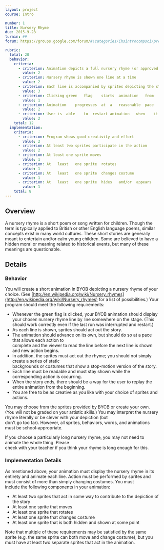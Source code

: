 ```yaml
---
layout: project
course: Intro

number: 1
title: Nursery Rhyme
due: 2015-9-28
turnin: ##
forum: https://groups.google.com/forum/#!categories/ihsintrocompsci/project-1---nursery-rhyme

rubric:
  total: 20
  behavior:
    criteria:  
      - criterion: Animation depicts a full nursery rhyme (or approved smaller portion)
        value: 2
      - criterion: Nursery rhyme is shown one line at a time
        value: 2
      - criterion: Each line is accompanied by sprites depicting the story, and all action is related to the current line
        value: 3
      - criterion: Clicking	green	flag	starts	animation	from	beginning
        value: 1
      - criterion: Animation	progresses	at	a	reasonable	pace
        value: 2
      - criterion: User	is	able	to	restart	animation	when	it	concludes
        value: 2
    total: 12
  implementation:
    criteria:
      - criterion: Program shows good creativity and effort
        value: 2
      - criterion: At least two sprites participate in the action
        value: 2
      - criterion: At least one sprite moves
        value: 1
      - criterion: At	least	one	sprite	rotates
        value: 1
      - criterion: At	least	one	sprite	changes	costume
        value: 1
      - criterion: At	least	one	sprite	hides	and/or	appears
        value: 1
    total: 8
---
```

## Overview
A	nursery	rhyme	is	a	short	poem	or	song	written	for	children.	Though	the	term	is	typically	applied	to	British	or
other	English	language	poems,	similar	concepts	exist	in	many	world	cultures.	These	short	stories	are	generally	
meant	to	entertain	and/or	calm	young	children.	Some	are	believed	to	have	a	hidden	moral	or	meaning	related	
to	historical	events,	but	many	of	these	meanings	are questionable.

## Details

### Behavior
You	will	create	a	short	animation	in	BYOB	depicting	a	nursery	rhyme	of	your	choice.
(See [http://en.wikipedia.org/wiki/Nursery_rhymes](http://en.wikipedia.org/wiki/Nursery_rhymes) for	a	list	of	possibilities.)  Your program should meet the following requirements:

* Whenever	the	green	flag	is	clicked,	your	BYOB	animation	should	display	your	chosen	nursery	rhyme
line	by	line	somewhere	on	the	stage.	(This	should	work	correctly	even	if	the	last	run	was	interrupted	
and	restart.)
* As	each	line	is	shown,	sprites	should	act	out	the	story.
* The	animation	should	advance	on	its	own,	but	should	do	so	at	a	pace	that	allows	each	action	to	
complete	and	the	viewer	to	read	the	line	before	the	next	line	is	shown	and	new	action	begins.
* In	addition,	the	sprites	must	act	out	the	rhyme;	you	should	not	simply	create	a	series	of	static	
backgrounds	or	costumes	that	show	a	stop-motion	version	of	the	story.
* Each	line	must	be	readable	and	must	stay	shown	while	the	corresponding	action	is	occurring.
* When	the	story	ends,	there	should	be	a	way	for	the	user	to	replay	the	entire	animation	from	the	
beginning.
* You	are	free	to	be	as	creative	as	you	like	with	your	choice	of	sprites	and	actions.

You	may	choose	from	the	sprites	provided	by	BYOB	or	create	your	own.	(You	will	not	be	graded	on
your	artistic	skills.)	You	may	interpret	the	nursery	rhyme	literally	or	be	clever	with	your	depiction	(but	
don't	go	too	far).	However,	all	sprites,	behaviors,	words,	and	animations	must	be	school-appropriate.

If	you	choose	a	particularly	long	nursery	rhyme,	you	may	not	need	to	animate	the	whole	thing.	Please	
check	with	your	teacher	if	you	think	your	rhyme	is	long	enough	for	this.

### Implementation Details
As	mentioned	above,	your	animation	must	display	the	nursery	rhyme	in	its	entirety	and	animate	each	line.
Action	must	be	performed	by	sprites	and	must	consist	of	more	than	simply	changing	costumes.	You	must	
include	the	following	components	in	your	animation:

* At	least	two	sprites	that	act	in	some	way	to	contribute	to	the	depiction	of	the	story
* At	least	one	sprite	that moves
* At	least	one	sprite	that	rotates
* At	least	one	sprite	that	changes	costume
* At	least	one	sprite	that	is	both	hidden	and	shown	at	some	point

Note	that	multiple	of	these	requirements	may	be	satisfied	by	the	same	sprite	(e.g.	the	same	sprite	can	both
move	and	change	costume),	but	you	must	have	at	least	two	separate	sprites	that	act	in	the	animation.